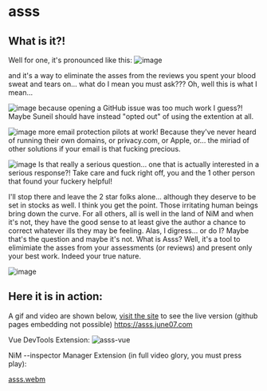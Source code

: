 # asss

## What is it?!

Well for one, it's pronounced like this:
![image](https://github.com/june07/asss/assets/11353590/7dcea50f-054b-4bee-8ad7-8ee5cbafa4cc)

and it's a way to eliminate the asses from the reviews you spent your blood sweat and tears on... what do I mean you must ask??? Oh, well this is what I mean...

![image](https://github.com/june07/asss/assets/11353590/c4b1d9ad-d508-4a74-abc4-b152e71f9682)
because opening a GitHub issue was too much work I guess?! Maybe Suneil should have instead "opted out" of using the extention at all.

![image](https://github.com/june07/asss/assets/11353590/8157fe09-6a03-4ae7-9dbd-0b8324be8be9)
more email protection pilots at work! Because they've never heard of running their own domains, or privacy.com, or Apple, or... the miriad of other solutions if your email is that fucking precious.

![image](https://github.com/june07/asss/assets/11353590/e413386b-e48d-4a1c-a6cf-03dc3b79d0bd)
Is that really a serious question... one that is actually interested in a serious response?! Take care and fuck right off, you and the 1 other person that found your fuckery helpful!

I'll stop there and leave the 2 star folks alone... although they deserve to be set in stocks as well. I think you get the point. Those irritating human beings bring down the curve. For all others, all is well in the land of NiM and when it's not, they have the good sense to at least give the author a chance to correct whatever ills they may be feeling. Alas, I digress... or do I? Maybe that's the question and maybe it's not. What is Asss? Well, it's a tool to elimimiate the asses from your assessments (or reviews) and present only your best work. Indeed your true nature.

![image](https://github.com/june07/asss/assets/11353590/ffdd9fb0-c20c-4976-9344-062cb5b3d831)

## Here it is in action:
A gif and video are shown below, [visit the site](https://asss.june07.com) to see the live version (github pages embedding not possible)
https://asss.june07.com

Vue DevTools Extension:
![asss-vue](https://github.com/june07/asss/assets/11353590/9641ca09-754f-4a03-b5cb-f2ef15a87b70)

NiM --inspector Manager Extension (in full video glory, you must press play):

[asss.webm](https://github.com/june07/asss/assets/11353590/d1e9ec07-8e21-4270-995c-4cdb25df38ff)
